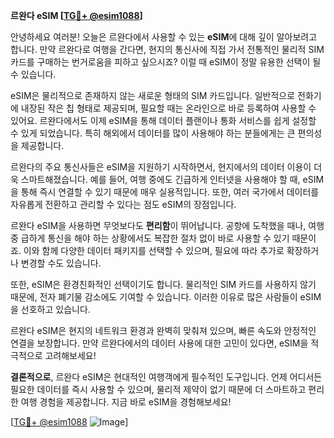 **르완다 eSIM [[TG💪+ @esim1088](https://t.me/s/esim1088)]**

안녕하세요 여러분! 오늘은 르완다에서 사용할 수 있는 **eSIM**에 대해 깊이 알아보려고 합니다. 만약 르완다로 여행을 간다면, 현지의 통신사에 직접 가서 전통적인 물리적 SIM 카드를 구매하는 번거로움을 피하고 싶으시죠? 이럴 때 eSIM이 정말 유용한 선택이 될 수 있습니다.

eSIM은 물리적으로 존재하지 않는 새로운 형태의 SIM 카드입니다. 일반적으로 전화기에 내장된 작은 칩 형태로 제공되며, 필요할 때는 온라인으로 바로 등록하여 사용할 수 있어요. 르완다에서도 이제 eSIM을 통해 데이터 플랜이나 통화 서비스를 쉽게 설정할 수 있게 되었습니다. 특히 해외에서 데이터를 많이 사용해야 하는 분들에게는 큰 편의성을 제공합니다.

르완다의 주요 통신사들은 eSIM을 지원하기 시작하면서, 현지에서의 데이터 이용이 더욱 스마트해졌습니다. 예를 들어, 여행 중에도 긴급하게 인터넷을 사용해야 할 때, eSIM을 통해 즉시 연결할 수 있기 때문에 매우 실용적입니다. 또한, 여러 국가에서 데이터를 자유롭게 전환하고 관리할 수 있다는 점도 eSIM의 장점입니다.

르완다 eSIM을 사용하면 무엇보다도 **편리함**이 뛰어납니다. 공항에 도착했을 때나, 여행 중 급하게 통신을 해야 하는 상황에서도 복잡한 절차 없이 바로 사용할 수 있기 때문이죠. 이와 함께 다양한 데이터 패키지를 선택할 수 있으며, 필요에 따라 추가로 확장하거나 변경할 수도 있습니다.

또한, eSIM은 환경친화적인 선택이기도 합니다. 물리적인 SIM 카드를 사용하지 않기 때문에, 전자 폐기물 감소에도 기여할 수 있습니다. 이러한 이유로 많은 사람들이 eSIM을 선호하고 있습니다.

르완다 eSIM은 현지의 네트워크 환경과 완벽히 맞춰져 있으며, 빠른 속도와 안정적인 연결을 보장합니다. 만약 르완다에서의 데이터 사용에 대한 고민이 있다면, eSIM을 적극적으로 고려해보세요!

**결론적으로**, 르완다 eSIM은 현대적인 여행객에게 필수적인 도구입니다. 언제 어디서든 필요한 데이터를 즉시 사용할 수 있으며, 물리적 제약이 없기 때문에 더 스마트하고 편리한 여행 경험을 제공합니다. 지금 바로 eSIM을 경험해보세요!

[[TG💪+ @esim1088](https://t.me/s/esim1088) ![Image](https://i.postimg.cc/Y0z9fWf4/image.png)]